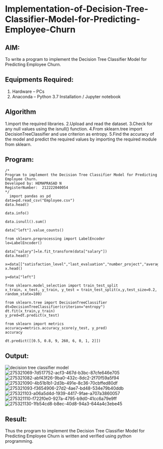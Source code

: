 # Implementation-of-Decision-Tree-Classifier-Model-for-Predicting-Employee-Churn

## AIM:
To write a program to implement the Decision Tree Classifier Model for Predicting Employee Churn.

## Equipments Required:
1. Hardware – PCs
2. Anaconda – Python 3.7 Installation / Jupyter notebook

## Algorithm
1.import the required libraries. 
2.Upload and read the dataset. 
3.Check for any null values using the isnull() function. 
4.From sklearn.tree import DecisionTreeClassifier and use criterion as entropy.
5.Find the accuracy of the model and predict the required values by importing the required
module from sklearn.

## Program:
```
/*
Program to implement the Decision Tree Classifier Model for Predicting Employee Churn.
Developed by: HEMAPRASAD N
RegisterNumber:  212222040054
*/
  import pandas as pd
data=pd.read_csv("Employee.csv")
data.head()

data.info()

data.isnull().sum()

data["left"].value_counts()

from sklearn.preprocessing import LabelEncoder 
le=LabelEncoder()

data["salary"]=le.fit_transform(data["salary"])
data.head()

x=data[["satisfaction_level","last_evaluation","number_project","average_montly_hours","time_spend_company","Work_accident","promotion_last_5years","salary"]]
x.head()

y=data["left"]

from sklearn.model_selection import train_test_split
x_train, x_test, y_train, y_test = train_test_split(x,y,test_size=0.2, random_state=100)

from sklearn.tree import DecisionTreeClassifier
dt=DecisionTreeClassifier(criterion="entropy")
dt.fit(x_train,y_train)
y_pred=dt.predict(x_test)

from sklearn import metrics
accuracy=metrics.accuracy_score(y_test, y_pred)
accuracy

dt.predict([[0.5, 0.8, 9, 260, 6, 0, 1, 2]])

```


## Output:
![decision tree classifier model](sam.png)
![275321069-7d517752-acf3-467d-b3bc-87cfe646e705](https://github.com/Hemaprasad-N/Implementation-of-Decision-Tree-Classifier-Model-for-Predicting-Employee-Churn/assets/135933397/88105402-e05d-4281-913c-7d4e8ffe23f7)
![275321082-abf43f26-9ba0-432c-8dc2-2f70f59a5f94](https://github.com/Hemaprasad-N/Implementation-of-Decision-Tree-Classifier-Model-for-Predicting-Employee-Churn/assets/135933397/6fe3c623-7b84-46a4-8ed0-7ca4670a9f5f)
![275321090-4b51b1b1-2d3b-491e-8c36-70cbffed80df](https://github.com/Hemaprasad-N/Implementation-of-Decision-Tree-Classifier-Model-for-Predicting-Employee-Churn/assets/135933397/6b6bcbba-33fd-4ca5-9819-954b2d3824a6)
![275321093-f3654906-27d2-4ae7-bd48-534e79b40ddb](https://github.com/Hemaprasad-N/Implementation-of-Decision-Tree-Classifier-Model-for-Predicting-Employee-Churn/assets/135933397/727f524c-e8dd-4331-99a5-4bccfd180699)
![275321103-a06a5d4d-1939-4417-9fae-a707a3860057](https://github.com/Hemaprasad-N/Implementation-of-Decision-Tree-Classifier-Model-for-Predicting-Employee-Churn/assets/135933397/4006e4ab-d856-4705-b6ea-23a5d0334eb1)
![275321110-f722f0e0-927a-4795-b9d0-41cc6a79e9ff](https://github.com/Hemaprasad-N/Implementation-of-Decision-Tree-Classifier-Model-for-Predicting-Employee-Churn/assets/135933397/2f5177aa-4e3d-48fe-9481-b520de2a31f4)
![275321130-1fb54cd8-b8ec-40d8-94a3-644a4c3ebe45](https://github.com/Hemaprasad-N/Implementation-of-Decision-Tree-Classifier-Model-for-Predicting-Employee-Churn/assets/135933397/21a7e320-6a30-4d3c-bf40-b6851e1a078f)


## Result:
Thus the program to implement the  Decision Tree Classifier Model for Predicting Employee Churn is written and verified using python programming.

